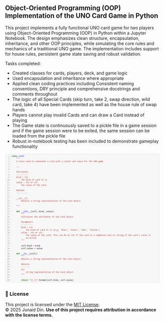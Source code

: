 ## Object-Oriented Programming (OOP) Implementation of the UNO Card Game in Python

This project implements a fully functional UNO card game for two players using Object-Oriented Programming (OOP) in Python within a Jupyter Notebook. The design emphasizes clean structure, encapsulation, inheritance, and other OOP principles, while simulating the core rules and mechanics of a traditional UNO game. The implementation includes support for house rules, persistent game state saving and robust validation. 

Tasks completed:

* Created classes for cards, players, deck, and game logic
* Used encapsulation and inheritance where appropriate
* Applied clean coding practices including Consistent naming conventions, DRY principle and comprehensive docstrings and comments throughout
* The logic of all Special Cards (skip turn, take 2, swap direction, wild card, take 4) have been implemented as well as the house rule of swap hands
* Players cannot play invalid Cards and can draw a Card instead of playing
* The Game state is continuously saved to a pickle file in a game session and if the game session were to be exited, the same session can be loaded from the pickle file
* Robust in-notebook testing has been included to demonstrate gameplay functionality

![class](images/card_class.png)

### 📄 License

This project is licensed under the [MIT License](LICENSE).  
© 2025 Junaid Din. **Use of this project requires attribution in accordance with the license terms.**
